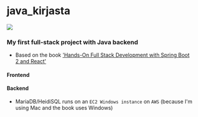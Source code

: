 # java_kirjasta  
<img src="https://learning.oreilly.com/library/cover/9781838822361/250w/" />

### My first full-stack project with Java backend
- Based on the book <a href='https://www.oreilly.com/library/view/hands-on-full-stack/9781838822361/' target="_blank">'Hands-On Full Stack Development with Spring Boot 2 and React'</a>

#### Frontend

#### Backend
- MariaDB/HeidiSQL runs on an `EC2 Windows instance` on `AWS` (because I'm using Mac and the book uses Windows)
